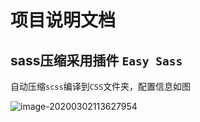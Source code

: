 # 项目说明文档

## sass压缩采用插件 `Easy Sass`

自动压缩`scss`编译到`CSS`文件夹，配置信息如图

![image-20200302113627954](C:\Users\Administrator\AppData\Roaming\Typora\typora-user-images\image-20200302113627954.png)